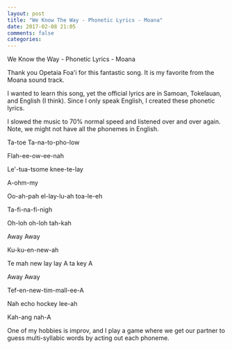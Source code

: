 ```yaml
---
layout: post
title: "We Know The Way - Phonetic Lyrics - Moana"
date: 2017-02-08 21:05
comments: false
categories: 
---
```

We Know the Way - Phonetic Lyrics - Moana

Thank you Opetaia Foa'i for this fantastic song. It is my favorite
from the Moana sound track.

I wanted to learn this song, yet the official lyrics are in Samoan, Tokelauan, and English (I think). Since I only speak English, I created these phonetic lyrics.

I slowed the music to 70% normal speed and listened over and over again. Note, we might not have all the phonemes in English.

Ta-toe Ta-na-to-pho-low

Flah-ee-ow-ee-nah

Le'-tua-tsome knee-te-lay

A-ohm-my

Oo-ah-pah el-lay-lu-ah toa-le-eh

Ta-fi-na-fi-nigh

Oh-loh oh-loh tah-kah

Away Away

Ku-ku-en-new-ah

Te mah new lay lay A ta key A

Away Away

Tef-en-new-tim-mall-ee-A

Nah echo hockey lee-ah

Kah-ang nah-A

One of my hobbies is improv, and I play a game where we get our partner
to guess multi-syllabic words by acting out each phoneme. 
